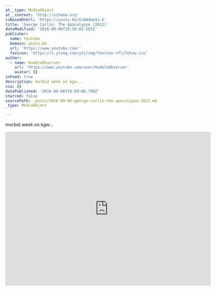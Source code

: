 ```yaml
---
at__type: MediaObject
at__context: 'http://schema.org'
isBasedOnUrl: 'https://youtu.be/XiW4dwoIz-k'
title: 'George Carlin: The Apocalypse (2012)'
dateModified: '2016-09-06T19:50:03.565Z'
publisher:
  name: YouTube
  domain: youtu.be
  url: 'https://www.youtube.com/'
  favicon: 'https://s.ytimg.com/yts/img/favicon-vflz7uhzw.ico'
author:
  - name: HumbleObserver
    url: 'https://www.youtube.com/user/HumbleObserver'
    avatar: {}
inFeed: true
description: morbid week on kgw...
via: {}
datePublished: '2016-09-06T19:50:06.790Z'
starred: false
sourcePath: _posts/2016-09-06-george-carlin-the-apocalypse-2012.md
_type: MediaObject

---
```

morbid week on kgw...

<iframe src="https://cdn.embedly.com/widgets/media.html?src=https%3A%2F%2Fwww.youtube.com%2Fembed%2FXiW4dwoIz-k%3Ffeature%3Doembed&amp;url=http%3A%2F%2Fwww.youtube.com%2Fwatch%3Fv%3DXiW4dwoIz-k&amp;image=https%3A%2F%2Fi.ytimg.com%2Fvi%2FXiW4dwoIz-k%2Fhqdefault.jpg&amp;key=b7d04c9b404c499eba89ee7072e1c4f7&amp;type=text%2Fhtml&amp;schema=youtube" width="640" height="480" scrolling="no" frameborder="0" allowfullscreen="" style=""></iframe>
